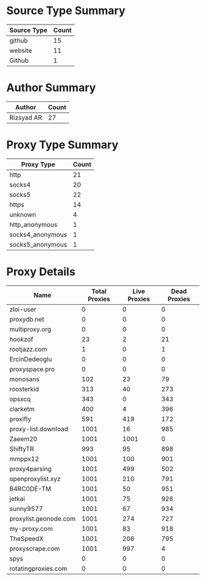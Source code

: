 # Source Type Summary

| Source Type | Count |
|-------------|-------|
| github | 15 |
| website | 11 |
| Github | 1 |


# Author Summary

| Author | Count |
|--------|-------|
| Rizsyad AR | 27 |


# Proxy Type Summary

| Proxy Type | Count |
|------------|-------|
| http | 21 |
| socks4 | 20 |
| socks5 | 22 |
| https | 14 |
| unknown | 4 |
| http_anonymous | 1 |
| socks4_anonymous | 1 |
| socks5_anonymous | 1 |


# Proxy Details

| Name | Total Proxies | Live Proxies | Dead Proxies |
|------|---------------|--------------|---------------|
| zloi-user | 0 | 0 | 0 |
| proxydb.net | 0 | 0 | 0 |
| multiproxy.org | 0 | 0 | 0 |
| hookzof | 23 | 2 | 21 |
| rootjazz.com | 1 | 0 | 1 |
| ErcinDedeoglu | 0 | 0 | 0 |
| proxyspace.pro | 0 | 0 | 0 |
| monosans | 102 | 23 | 79 |
| roosterkid | 313 | 40 | 273 |
| opsxcq | 343 | 0 | 343 |
| clarketm | 400 | 4 | 396 |
| proxifly | 591 | 419 | 172 |
| proxy-list.download | 1001 | 16 | 985 |
| Zaeem20 | 1001 | 1001 | 0 |
| ShiftyTR | 993 | 95 | 898 |
| mmppx12 | 1001 | 100 | 901 |
| proxy4parsing | 1001 | 499 | 502 |
| openproxylist.xyz | 1001 | 210 | 791 |
| B4RC0DE-TM | 1001 | 50 | 951 |
| jetkai | 1001 | 75 | 926 |
| sunny9577 | 1001 | 67 | 934 |
| proxylist.geonode.com | 1001 | 274 | 727 |
| my-proxy.com | 1001 | 83 | 918 |
| TheSpeedX | 1001 | 206 | 795 |
| proxyscrape.com | 1001 | 997 | 4 |
| spys | 0 | 0 | 0 |
| rotatingproxies.com | 0 | 0 | 0 |
